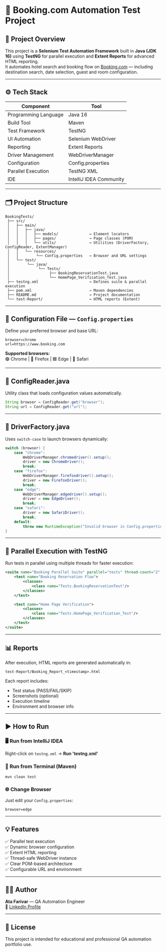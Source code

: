 # 🧭 Booking.com Automation Test Project

## 📌 Project Overview
This project is a **Selenium Test Automation Framework** built in **Java (JDK 16)** using **TestNG** for parallel execution and **Extent Reports** for advanced HTML reporting.  
It automates hotel search and booking flow on [Booking.com](https://www.booking.com) — including destination search, date selection, guest and room configuration.

---

## ⚙️ Tech Stack

| Component | Tool |
|------------|------|
| Programming Language | Java 16 |
| Build Tool | Maven |
| Test Framework | TestNG |
| UI Automation | Selenium WebDriver |
| Reporting | Extent Reports |
| Driver Management | WebDriverManager |
| Configuration | Config.properties |
| Parallel Execution | TestNG XML |
| IDE | IntelliJ IDEA Community |

---

## 🗂️ Project Structure
```
BookingTests/
 ├── src/
 │   ├── main/
 │   │   ├── java/
 │   │   │   ├── models/              → Element locators
 │   │   │   ├── pages/               → Page classes (POM)
 │   │   │   └── utils/               → Utilities (DriverFactory, ConfigReader, ExtentManager)
 │   │   └── resources/
 │   │        └── Config.properties   → Browser and URL settings
 │   └── test/
 │        └── java/
 │             └── Tests/
 │                  ├── BookingReservationTest.java
 │                  └── HomePage_Verification_Test.java
 ├── testng.xml                       → Defines suite & parallel execution
 ├── pom.xml                          → Maven dependencies
 ├── README.md                        → Project documentation
 └── test-Report/                     → HTML reports (Extent)
```

---

## 🔧 Configuration File — `Config.properties`
Define your preferred browser and base URL:

```properties
browser=chrome
url=https://www.booking.com
```

**Supported browsers:**  
🟢 Chrome | 🦊 Firefox | 🟦 Edge | 🧭 Safari  

---

## 🧩 ConfigReader.java
Utility class that loads configuration values automatically.

```java
String browser = ConfigReader.get("browser");
String url = ConfigReader.get("url");
```

---

## 🚀 DriverFactory.java
Uses `switch-case` to launch browsers dynamically:

```java
switch (browser) {
    case "chrome":
        WebDriverManager.chromedriver().setup();
        driver = new ChromeDriver();
        break;
    case "firefox":
        WebDriverManager.firefoxdriver().setup();
        driver = new FirefoxDriver();
        break;
    case "edge":
        WebDriverManager.edgedriver().setup();
        driver = new EdgeDriver();
        break;
    case "safari":
        driver = new SafariDriver();
        break;
    default:
        throw new RuntimeException("Invalid browser in Config.properties");
}
```

---

## 🧪 Parallel Execution with TestNG
Run tests in parallel using multiple threads for faster execution:

```xml
<suite name="Booking Parallel Suite" parallel="tests" thread-count="2" verbose="1">
    <test name="Booking Reservation Flow">
        <classes>
            <class name="Tests.BookingReservationTest"/>
        </classes>
    </test>

    <test name="Home Page Verification">
        <classes>
            <class name="Tests.HomePage_Verification_Test"/>
        </classes>
    </test>
</suite>
```

---

## 📊 Reports
After execution, HTML reports are generated automatically in:
```
test-Report/Booking_Report_<timestamp>.html
```

Each report includes:
- Test status (PASS/FAIL/SKIP)
- Screenshots (optional)
- Execution timeline
- Environment and browser info

---

## ▶️ How to Run

### 🖥️ Run from IntelliJ IDEA
Right-click on `testng.xml` → **Run 'testng.xml'**

### 🧩 Run from Terminal (Maven)
```bash
mvn clean test
```

### 🌐 Change Browser
Just edit your `Config.properties`:
```properties
browser=edge
```

---

## 💡 Features

✅ Parallel test execution  
✅ Dynamic browser configuration  
✅ Extent HTML reporting  
✅ Thread-safe WebDriver instance  
✅ Clear POM-based architecture  
✅ Configurable URL and environment  

---

## 👨‍💻 Author

**Ata Farivar** — QA Automation Engineer  
📎 [LinkedIn Profile](https://www.linkedin.com/in/ata-pourfarivarnezhad/)  

---

## 🏁 License
This project is intended for educational and professional QA automation portfolio use.
